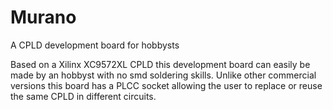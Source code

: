 # Murano
A CPLD development board for hobbysts

Based on a Xilinx XC9572XL CPLD this development board can easily be made by an hobbyst with no smd soldering skills. Unlike other commercial versions this board has a PLCC socket allowing the user to replace or reuse the same CPLD in different circuits. 
